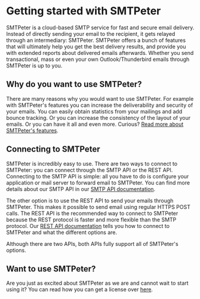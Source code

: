 # Getting started with SMTPeter

SMTPeter is a cloud-based SMTP service for fast and secure email delivery. Instead 
of directly sending your email to the recipient, it gets relayed through an intermediary: SMTPeter. 
SMTPeter offers a bunch of features that will ultimately help you get the best delivery results, 
and provide you with extended reports about delivered emails afterwards. 
Whether you send transactional, mass or even your own Outlook/Thunderbird emails through SMTPeter is up to you. 

## Why do you want to use SMTPeter?

There are many reasons why you would want to use SMTPeter. For example with
SMTPeter's features you can increase the deliverability and security of
your emails. You can easily obtain statistics from your mailings and
add bounce tracking. Or you can increase the consistency of the layout of
your emails. Or you can have it all and even more. Curious?
[Read more about SMTPeter's features](copernica-docs:SMTPeter/features).

## Connecting to SMTPeter

SMTPeter is incredibly easy to use. There are two ways to connect to SMTPeter: 
you can connect through the SMTP API or the REST
API. Connecting to the SMTP API is simple: all you have to do is configure
your application or mail server to forward email to SMTPeter. You can find more details
about our SMTP API in our [SMTP API documentation](copernica-docs:SMTPeter/smtp-api "SMTP API").

The other option is to use the REST API to send your emails through SMTPeter. This makes
it possible to send email using regular HTTPS POST calls. The REST API is the recommended
way to connect to SMTPeter because the REST protocol is faster and more flexible than the
SMTP protocol. Our [REST API documentation](copernica-docs:SMTPeter/rest-api "REST API")
tells you how to connect to SMTPeter and what the different options are.

Although there are two APIs, both APIs fully support all of SMTPeter's options. 

## Want to use SMTPeter?

Are you just as excited about SMTPeter as we are and cannot wait to start using it?
You can read how you can get a license over [here](copernica-docs:SMTPeter/license-and-billing "License & Billing").
